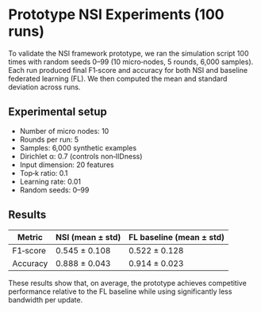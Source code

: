 # Prototype NSI Experiments (100 runs)

To validate the NSI framework prototype, we ran the simulation script 100 times with random seeds 0–99 (10 micro‑nodes, 5 rounds, 6,000 samples). Each run produced final F1‑score and accuracy for both NSI and baseline federated learning (FL). We then computed the mean and standard deviation across runs.

## Experimental setup
- Number of micro nodes: 10
- Rounds per run: 5
- Samples: 6,000 synthetic examples
- Dirichlet α: 0.7 (controls non‑IIDness)
- Input dimension: 20 features
- Top‑k ratio: 0.1
- Learning rate: 0.01
- Random seeds: 0–99

## Results
| Metric | NSI (mean ± std) | FL baseline (mean ± std) |
| --- | --- | --- |
| F1‑score | 0.545 ± 0.108 | 0.522 ± 0.128 |
| Accuracy | 0.888 ± 0.043 | 0.914 ± 0.023 |

These results show that, on average, the prototype achieves competitive performance relative to the FL baseline while using significantly less bandwidth per update.

